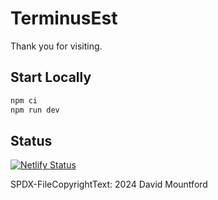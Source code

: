 # TerminusEst
Thank you for visiting.

## Start Locally
```bash
npm ci
npm run dev
```

## Status
[![Netlify Status](https://api.netlify.com/api/v1/badges/46648482-644c-4c80-bafb-872057e51b6b/deploy-status)](https://app.netlify.com/sites/next-dev-starter/deploys)

SPDX-FileCopyrightText: 2024 David Mountford
